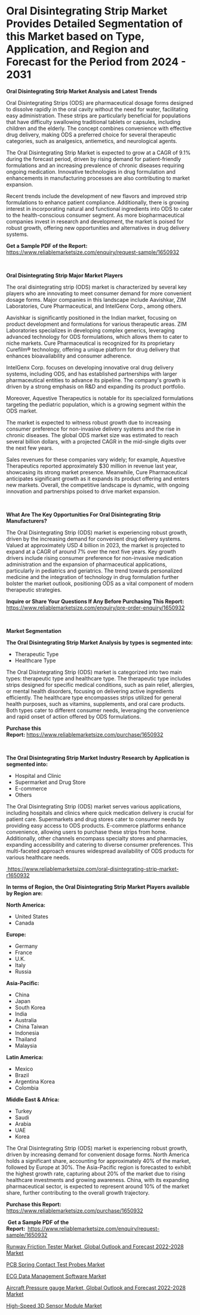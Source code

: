 <p><h1>Oral Disintegrating Strip Market Provides Detailed Segmentation of this Market based on Type, Application, and Region and Forecast for the Period from 2024 - 2031</h1></p><p><strong>Oral Disintegrating Strip Market Analysis and Latest Trends</strong></p>
<p><p>Oral Disintegrating Strips (ODS) are pharmaceutical dosage forms designed to dissolve rapidly in the oral cavity without the need for water, facilitating easy administration. These strips are particularly beneficial for populations that have difficulty swallowing traditional tablets or capsules, including children and the elderly. The concept combines convenience with effective drug delivery, making ODS a preferred choice for several therapeutic categories, such as analgesics, antiemetics, and neurological agents.</p><p>The Oral Disintegrating Strip Market is expected to grow at a CAGR of 9.1% during the forecast period, driven by rising demand for patient-friendly formulations and an increasing prevalence of chronic diseases requiring ongoing medication. Innovative technologies in drug formulation and enhancements in manufacturing processes are also contributing to market expansion. </p><p>Recent trends include the development of new flavors and improved strip formulations to enhance patient compliance. Additionally, there is growing interest in incorporating natural and functional ingredients into ODS to cater to the health-conscious consumer segment. As more biopharmaceutical companies invest in research and development, the market is poised for robust growth, offering new opportunities and alternatives in drug delivery systems.</p></p>
<p><strong>Get a Sample PDF of the Report:&nbsp;</strong> <a href="https://www.reliablemarketsize.com/enquiry/request-sample/1650932?utm_campaign=1133&utm_medium=2&utm_source=Github&utm_content=ia&utm_term=12102024&utm_id=oral-disintegrating-strip">https://www.reliablemarketsize.com/enquiry/request-sample/1650932</a></p>
<p>&nbsp;</p>
<p><strong>Oral Disintegrating Strip Major Market Players</strong></p>
<p><p>The oral disintegrating strip (ODS) market is characterized by several key players who are innovating to meet consumer demand for more convenient dosage forms. Major companies in this landscape include Aavishkar, ZIM Laboratories, Cure Pharmaceutical, and IntelGenx Corp., among others.</p><p>Aavishkar is significantly positioned in the Indian market, focusing on product development and formulations for various therapeutic areas. ZIM Laboratories specializes in developing complex generics, leveraging advanced technology for ODS formulations, which allows them to cater to niche markets. Cure Pharmaceutical is recognized for its proprietary Curefilm® technology, offering a unique platform for drug delivery that enhances bioavailability and consumer adherence.</p><p>IntelGenx Corp. focuses on developing innovative oral drug delivery systems, including ODS, and has established partnerships with larger pharmaceutical entities to advance its pipeline. The company's growth is driven by a strong emphasis on R&D and expanding its product portfolio. </p><p>Moreover, Aquestive Therapeutics is notable for its specialized formulations targeting the pediatric population, which is a growing segment within the ODS market. </p><p>The market is expected to witness robust growth due to increasing consumer preference for non-invasive delivery systems and the rise in chronic diseases. The global ODS market size was estimated to reach several billion dollars, with a projected CAGR in the mid-single digits over the next few years.</p><p>Sales revenues for these companies vary widely; for example, Aquestive Therapeutics reported approximately $30 million in revenue last year, showcasing its strong market presence. Meanwhile, Cure Pharmaceutical anticipates significant growth as it expands its product offering and enters new markets. Overall, the competitive landscape is dynamic, with ongoing innovation and partnerships poised to drive market expansion.</p></p>
<p>&nbsp;</p>
<p><strong>What Are The Key Opportunities For Oral Disintegrating Strip Manufacturers?</strong></p>
<p><p>The Oral Disintegrating Strip (ODS) market is experiencing robust growth, driven by the increasing demand for convenient drug delivery systems. Valued at approximately USD 4 billion in 2023, the market is projected to expand at a CAGR of around 7% over the next five years. Key growth drivers include rising consumer preference for non-invasive medication administration and the expansion of pharmaceutical applications, particularly in pediatrics and geriatrics. The trend towards personalized medicine and the integration of technology in drug formulation further bolster the market outlook, positioning ODS as a vital component of modern therapeutic strategies.</p></p>
<p><strong>Inquire or Share Your Questions If Any Before Purchasing This Report:</strong> <a href="https://www.reliablemarketsize.com/enquiry/pre-order-enquiry/1650932?utm_campaign=1133&utm_medium=2&utm_source=Github&utm_content=ia&utm_term=12102024&utm_id=oral-disintegrating-strip">https://www.reliablemarketsize.com/enquiry/pre-order-enquiry/1650932</a></p>
<p>&nbsp;</p>
<p><strong>Market Segmentation</strong></p>
<p><strong>The Oral Disintegrating Strip Market Analysis by types is segmented into:</strong></p>
<p><ul><li>Therapeutic Type</li><li>Healthcare Type</li></ul></p>
<p><p>The Oral Disintegrating Strip (ODS) market is categorized into two main types: therapeutic type and healthcare type. The therapeutic type includes strips designed for specific medical conditions, such as pain relief, allergies, or mental health disorders, focusing on delivering active ingredients efficiently. The healthcare type encompasses strips utilized for general health purposes, such as vitamins, supplements, and oral care products. Both types cater to different consumer needs, leveraging the convenience and rapid onset of action offered by ODS formulations.</p></p>
<p><strong>Purchase this Report:&nbsp;</strong><a href="https://www.reliablemarketsize.com/purchase/1650932?utm_campaign=1133&utm_medium=2&utm_source=Github&utm_content=ia&utm_term=12102024&utm_id=oral-disintegrating-strip">https://www.reliablemarketsize.com/purchase/1650932</a></p>
<p>&nbsp;</p>
<p><strong>The Oral Disintegrating Strip Market Industry Research by Application is segmented into:</strong></p>
<p><ul><li>Hospital and Clinic</li><li>Supermarket and Drug Store</li><li>E-commerce</li><li>Others</li></ul></p>
<p><p>The Oral Disintegrating Strip (ODS) market serves various applications, including hospitals and clinics where quick medication delivery is crucial for patient care. Supermarkets and drug stores cater to consumer needs by providing easy access to ODS products. E-commerce platforms enhance convenience, allowing users to purchase these strips from home. Additionally, other channels encompass specialty stores and pharmacies, expanding accessibility and catering to diverse consumer preferences. This multi-faceted approach ensures widespread availability of ODS products for various healthcare needs.</p></p>
<p><a href="https://www.reliablemarketsize.com/oral-disintegrating-strip-market-r1650932?utm_campaign=1133&utm_medium=2&utm_source=Github&utm_content=ia&utm_term=12102024&utm_id=oral-disintegrating-strip">&nbsp;https://www.reliablemarketsize.com/oral-disintegrating-strip-market-r1650932</a></p>
<p><strong>In terms of Region, the Oral Disintegrating Strip Market Players available by Region are:</strong></p>
<p>
    <p> <strong> North America: </strong>
        <ul>
            <li>United States</li>
            <li>Canada</li>
        </ul>
        </p> 
    <p> <strong> Europe: </strong>
        <ul>
            <li>Germany</li>
            <li>France</li>
            <li>U.K.</li>
            <li>Italy</li>
            <li>Russia</li>
        </ul>
        </p> 
    <p> <strong> Asia-Pacific: </strong>
        <ul>
            <li>China</li>
            <li>Japan</li>
            <li>South Korea</li>
            <li>India</li>
            <li>Australia</li>
            <li>China Taiwan</li>
            <li>Indonesia</li>
            <li>Thailand</li>
            <li>Malaysia</li>
        </ul>
        </p> 
    <p> <strong> Latin America: </strong>
        <ul>
            <li>Mexico</li>
            <li>Brazil</li>
            <li>Argentina Korea</li>
            <li>Colombia</li>
        </ul>
        </p> 
    <p> <strong> Middle East & Africa: </strong>
        <ul>
            <li>Turkey</li>
            <li>Saudi</li>
            <li>Arabia</li>
            <li>UAE</li>
            <li>Korea</li>
        </ul>
    </p>
    </p>
<p><p>The Oral Disintegrating Strip (ODS) market is experiencing robust growth, driven by increasing demand for convenient dosage forms. North America holds a significant share, accounting for approximately 40% of the market, followed by Europe at 30%. The Asia-Pacific region is forecasted to exhibit the highest growth rate, capturing about 20% of the market due to rising healthcare investments and growing awareness. China, with its expanding pharmaceutical sector, is expected to represent around 10% of the market share, further contributing to the overall growth trajectory.</p></p>
<p><strong>Purchase this Report: </strong><a href="https://www.reliablemarketsize.com/purchase/1650932?utm_campaign=1133&utm_medium=2&utm_source=Github&utm_content=ia&utm_term=12102024&utm_id=oral-disintegrating-strip">https://www.reliablemarketsize.com/purchase/1650932</a></p>
<p>&nbsp;<strong>Get a Sample PDF of the Report:&nbsp;&nbsp;</strong><a href="https://www.reliablemarketsize.com/enquiry/request-sample/1650932?utm_campaign=1133&utm_medium=2&utm_source=Github&utm_content=ia&utm_term=12102024&utm_id=oral-disintegrating-strip">https://www.reliablemarketsize.com/enquiry/request-sample/1650932</a></p>
<p><strong></strong></p>
<p><p><a href="https://github.com/GroverBarry/Market-Research-Report-List-7/blob/main/runway-friction-tester-market-global-outlook-and-forecast-2022-2028-market.md?utm_campaign=1133&utm_medium=2&utm_source=Github&utm_content=ia&utm_term=12102024&utm_id=oral-disintegrating-strip">Runway Friction Tester Market, Global Outlook and Forecast 2022-2028 Market</a></p><p><a href="https://www.linkedin.com/pulse/regulatory-landscape-its-influence-global-pcb-spring-contact-vbeme?utm_campaign=1133&utm_medium=2&utm_source=Github&utm_content=ia&utm_term=12102024&utm_id=oral-disintegrating-strip">PCB Spring Contact Test Probes Market</a></p><p><a href="https://www.linkedin.com/pulse/market-dynamics-future-trends-global-ecg-data-management-fqzde?utm_campaign=1133&utm_medium=2&utm_source=Github&utm_content=ia&utm_term=12102024&utm_id=oral-disintegrating-strip">ECG Data Management Software Market</a></p><p><a href="https://github.com/fratgqppizur/Market-Research-Report-List-1/blob/main/aircraft-pressure-gauge-market-global-outlook-and-forecast-2022-2028-market.md?utm_campaign=1133&utm_medium=2&utm_source=Github&utm_content=ia&utm_term=12102024&utm_id=oral-disintegrating-strip">Aircraft Pressure gauge Market, Global Outlook and Forecast 2022-2028 Market</a></p><p><a href="https://www.linkedin.com/pulse/future-high-speed-3d-sensor-module-market-global-forecast-mp8pe?utm_campaign=1133&utm_medium=2&utm_source=Github&utm_content=ia&utm_term=12102024&utm_id=oral-disintegrating-strip">High-Speed 3D Sensor Module Market</a></p></p>